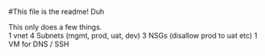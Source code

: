 #This file is the readme! Duh

This only does a few things.  
1 vnet 
4 Subnets (mgmt, prod, uat, dev) 
3 NSGs (disallow prod to uat etc)
1 VM for DNS / SSH